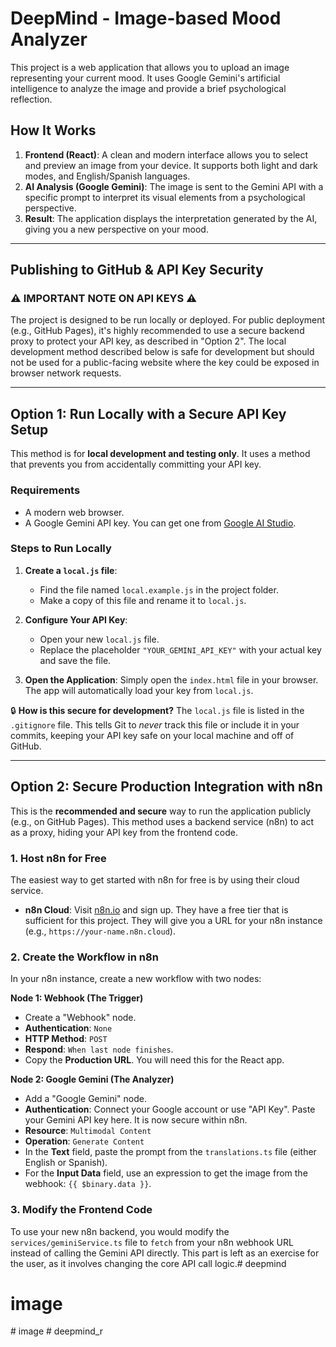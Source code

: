 # DeepMind - Image-based Mood Analyzer

This project is a web application that allows you to upload an image representing your current mood. It uses Google Gemini's artificial intelligence to analyze the image and provide a brief psychological reflection.

## How It Works

1.  **Frontend (React)**: A clean and modern interface allows you to select and preview an image from your device. It supports both light and dark modes, and English/Spanish languages.
2.  **AI Analysis (Google Gemini)**: The image is sent to the Gemini API with a specific prompt to interpret its visual elements from a psychological perspective.
3.  **Result**: The application displays the interpretation generated by the AI, giving you a new perspective on your mood.

---

## Publishing to GitHub & API Key Security

### :warning: IMPORTANT NOTE ON API KEYS :warning:
The project is designed to be run locally or deployed. For public deployment (e.g., GitHub Pages), it's highly recommended to use a secure backend proxy to protect your API key, as described in "Option 2". The local development method described below is safe for development but should not be used for a public-facing website where the key could be exposed in browser network requests.

---

## Option 1: Run Locally with a Secure API Key Setup

This method is for **local development and testing only**. It uses a method that prevents you from accidentally committing your API key.

### Requirements

*   A modern web browser.
*   A Google Gemini API key. You can get one from [Google AI Studio](https://aistudio.google.com/app/apikey).

### Steps to Run Locally

1.  **Create a `local.js` file**:
    *   Find the file named `local.example.js` in the project folder.
    *   Make a copy of this file and rename it to `local.js`.

2.  **Configure Your API Key**:
    *   Open your new `local.js` file.
    *   Replace the placeholder `"YOUR_GEMINI_API_KEY"` with your actual key and save the file.

3.  **Open the Application**: Simply open the `index.html` file in your browser. The app will automatically load your key from `local.js`.

:lock: **How is this secure for development?** The `local.js` file is listed in the `.gitignore` file. This tells Git to *never* track this file or include it in your commits, keeping your API key safe on your local machine and off of GitHub.

---

## Option 2: Secure Production Integration with n8n

This is the **recommended and secure** way to run the application publicly (e.g., on GitHub Pages). This method uses a backend service (n8n) to act as a proxy, hiding your API key from the frontend code.

### 1. Host n8n for Free

The easiest way to get started with n8n for free is by using their cloud service.

*   **n8n Cloud**: Visit [n8n.io](https://n8n.io/) and sign up. They have a free tier that is sufficient for this project. They will give you a URL for your n8n instance (e.g., `https://your-name.n8n.cloud`).

### 2. Create the Workflow in n8n

In your n8n instance, create a new workflow with two nodes:

**Node 1: Webhook (The Trigger)**
*   Create a "Webhook" node.
*   **Authentication**: `None`
*   **HTTP Method**: `POST`
*   **Respond**: `When last node finishes`.
*   Copy the **Production URL**. You will need this for the React app.

**Node 2: Google Gemini (The Analyzer)**
*   Add a "Google Gemini" node.
*   **Authentication**: Connect your Google account or use "API Key". Paste your Gemini API key here. It is now secure within n8n.
*   **Resource**: `Multimodal Content`
*   **Operation**: `Generate Content`
*   In the **Text** field, paste the prompt from the `translations.ts` file (either English or Spanish).
*   For the **Input Data** field, use an expression to get the image from the webhook: `{{ $binary.data }}`.

### 3. Modify the Frontend Code

To use your new n8n backend, you would modify the `services/geminiService.ts` file to `fetch` from your n8n webhook URL instead of calling the Gemini API directly. This part is left as an exercise for the user, as it involves changing the core API call logic.# deepmind
# image
#   i m a g e  
 # deepmind_r
